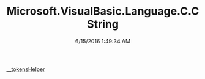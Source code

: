 ﻿---
title: Microsoft.VisualBasic.Language.C.CString
date: 6/15/2016 1:49:34 AM
---

[__tokensHelper](T-Microsoft.VisualBasic.Language.C.CString.__tokensHelper.html)
